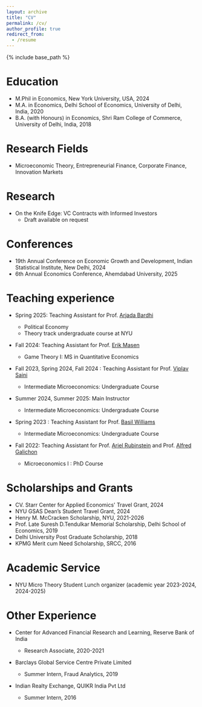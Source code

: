 ```yaml
---
layout: archive
title: "CV"
permalink: /cv/
author_profile: true
redirect_from:
  - /resume
---
```


{% include base_path %}

Education
======
* M.Phil in Economics, New York University, USA, 2024
* M.A. in Economics, Delhi School of Economics, University of Delhi, India, 2020
* B.A. (with Honours) in Economics, Shri Ram College of Commerce, University of Delhi, India, 2018

Research Fields
======
* Microeconomic Theory, Entrepreneurial Finance, Corporate Finance, Innovation Markets

Research
======
* On the Knife Edge: VC Contracts with Informed Investors
    * Draft available on request


Conferences
======
* 19th Annual Conference on Economic Growth and Development, Indian Statistical Institute, New Delhi, 2024
* 6th Annual Economics Conference, Ahemdabad University, 2025

  
Teaching experience
======
* Spring 2025: Teaching Assistant for Prof. [Arjada Bardhi](https://www.arjadabardhi.com/)
  * Political Economy
  * Theory track undergraduate course at NYU
  

* Fall 2024: Teaching Assistant for Prof. [Erik Masen](https://www.erikrmadsen.com/)
  * Game Theory I: MS in Quantitative Economics

* Fall 2023, Spring 2024, Fall 2024 : Teaching Assistant for Prof. [Viplav Saini](https://sites.google.com/view/viplav-saini/)
  * Intermediate Microeconomics: Undergraduate Course
    
* Summer 2024, Summer 2025: Main Instructor
  * Intermediate Microeconomics: Undergraduate Course

* Spring 2023 : Teaching Assistant for Prof. [Basil Williams](https://www.basilwilliams.org/)
  * Intermediate Microeconomics: Undergraduate Course
 
* Fall 2022: Teaching Assistant for Prof. [Ariel Rubinstein](https://arielrubinstein.tau.ac.il/) and Prof. [Alfred Galichon](https://alfredgalichon.com/)
   * Microeconomics I : PhD Course

  
Scholarships and Grants
======
* CV. Starr Center for Applied Economics' Travel Grant, 2024
* NYU GSAS Dean’s Student Travel Grant, 2024
* Henry M. McCracken Scholarship, NYU, 2021-2026
* Prof. Late Suresh D.Tendulkar Memorial Scholarship, Delhi School of Economics, 2019
* Delhi University Post Graduate Scholarship, 2018
* KPMG Merit cum Need Scholarship, SRCC, 2016

Academic Service
======
* NYU Micro Theory Student Lunch organizer (academic year
2023-2024, 2024-2025)

Other Experience
======
* Center for Advanced Financial Research and Learning, Reserve Bank of India
  *  Research Associate, 2020-2021

* Barclays Global Service Centre Private Limited
  * Summer Intern, Fraud Analytics, 2019

* Indian Realty Exchange, QUIKR India Pvt Ltd
  * Summer Intern, 2016
